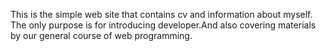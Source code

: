 This is the simple web site that contains cv and information about myself. 
The only purpose is for introducing developer.And also covering materials by our 
general course of web programming. 